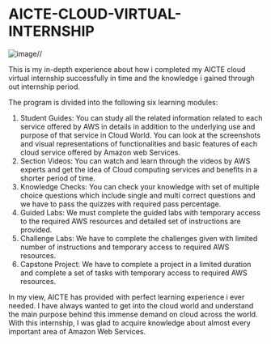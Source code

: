 # AICTE-CLOUD-VIRTUAL-INTERNSHIP
![image](https://user-images.githubusercontent.com/89300898/183380303-146e008d-c37f-44e2-b2b0-d0107f7847f9.png)//

This is my in-depth experience about how i completed my AICTE cloud virtual internship successfully in time and the knowledge i gained through out internship period.

The program is divided into the following six learning modules:
1.	Student Guides: You can study all the related information related to each service offered by AWS in details in addition to the underlying use and purpose of that service in Cloud World. You can look at the screenshots and visual representations of functionalities and basic features of each cloud service offered by Amazon web Services.
2.	Section Videos: You can watch and learn through the videos by AWS experts and get the idea of Cloud computing services and benefits in a shorter period of time.
3.	Knowledge Checks:  You can check your knowledge with set of multiple choice questions which include single and multi correct questions and we have to pass the quizzes with required pass percentage.
4.	Guided Labs: We must complete the guided labs with temporary access to the required AWS resources and detailed set of instructions are provided.
5.	Challenge Labs: We have to complete the challenges given with limited number of instructions and temporary access to required AWS resources.
6.	Capstone Project: We have to complete a project in a limited duration and complete a set of tasks with temporary access to required AWS resources.

In my view, AICTE has provided with perfect learning experience i ever needed. I have always wanted to get into the cloud world and understand the main purpose behind this immense demand on cloud across the world. With this internship, I was glad to acquire knowledge about almost every important area of Amazon Web Services. 

